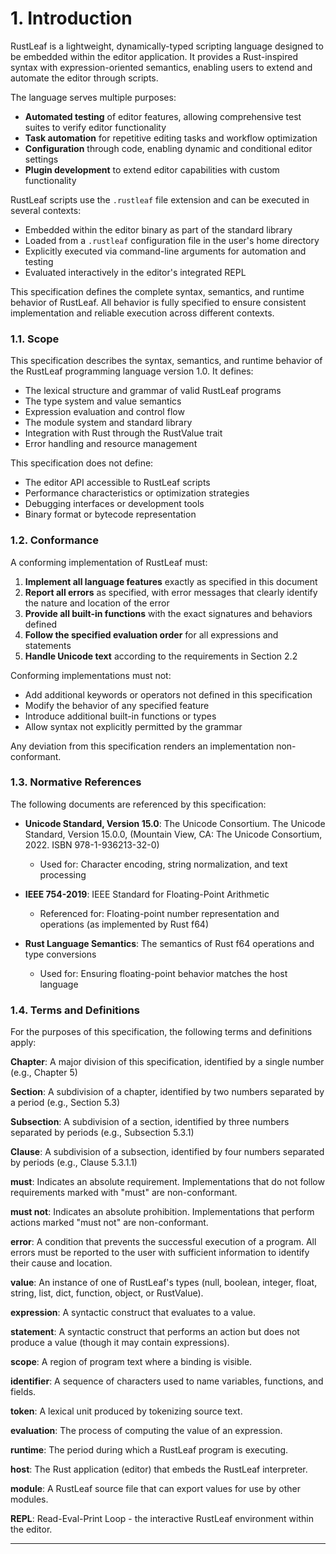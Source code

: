 # 1. Introduction

RustLeaf is a lightweight, dynamically-typed scripting language designed to be embedded within the editor application. It provides a Rust-inspired syntax with expression-oriented semantics, enabling users to extend and automate the editor through scripts.

The language serves multiple purposes:
- **Automated testing** of editor features, allowing comprehensive test suites to verify editor functionality
- **Task automation** for repetitive editing tasks and workflow optimization  
- **Configuration** through code, enabling dynamic and conditional editor settings
- **Plugin development** to extend editor capabilities with custom functionality

RustLeaf scripts use the `.rustleaf` file extension and can be executed in several contexts:
- Embedded within the editor binary as part of the standard library
- Loaded from a `.rustleaf` configuration file in the user's home directory
- Explicitly executed via command-line arguments for automation and testing
- Evaluated interactively in the editor's integrated REPL

This specification defines the complete syntax, semantics, and runtime behavior of RustLeaf. All behavior is fully specified to ensure consistent implementation and reliable execution across different contexts.

### 1.1. Scope

This specification describes the syntax, semantics, and runtime behavior of the RustLeaf programming language version 1.0. It defines:

- The lexical structure and grammar of valid RustLeaf programs
- The type system and value semantics
- Expression evaluation and control flow
- The module system and standard library
- Integration with Rust through the RustValue trait
- Error handling and resource management

This specification does not define:
- The editor API accessible to RustLeaf scripts
- Performance characteristics or optimization strategies
- Debugging interfaces or development tools
- Binary format or bytecode representation

### 1.2. Conformance

A conforming implementation of RustLeaf must:

1. **Implement all language features** exactly as specified in this document
2. **Report all errors** as specified, with error messages that clearly identify the nature and location of the error
3. **Provide all built-in functions** with the exact signatures and behaviors defined
4. **Follow the specified evaluation order** for all expressions and statements
5. **Handle Unicode text** according to the requirements in Section 2.2

Conforming implementations must not:
- Add additional keywords or operators not defined in this specification
- Modify the behavior of any specified feature
- Introduce additional built-in functions or types
- Allow syntax not explicitly permitted by the grammar

Any deviation from this specification renders an implementation non-conformant.

### 1.3. Normative References

The following documents are referenced by this specification:

- **Unicode Standard, Version 15.0**: The Unicode Consortium. The Unicode Standard, Version 15.0.0, (Mountain View, CA: The Unicode Consortium, 2022. ISBN 978-1-936213-32-0)
  - Used for: Character encoding, string normalization, and text processing

- **IEEE 754-2019**: IEEE Standard for Floating-Point Arithmetic
  - Referenced for: Floating-point number representation and operations (as implemented by Rust f64)

- **Rust Language Semantics**: The semantics of Rust f64 operations and type conversions
  - Used for: Ensuring floating-point behavior matches the host language

### 1.4. Terms and Definitions

For the purposes of this specification, the following terms and definitions apply:

**Chapter**: A major division of this specification, identified by a single number (e.g., Chapter 5)

**Section**: A subdivision of a chapter, identified by two numbers separated by a period (e.g., Section 5.3)

**Subsection**: A subdivision of a section, identified by three numbers separated by periods (e.g., Subsection 5.3.1)

**Clause**: A subdivision of a subsection, identified by four numbers separated by periods (e.g., Clause 5.3.1.1)

**must**: Indicates an absolute requirement. Implementations that do not follow requirements marked with "must" are non-conformant.

**must not**: Indicates an absolute prohibition. Implementations that perform actions marked "must not" are non-conformant.

**error**: A condition that prevents the successful execution of a program. All errors must be reported to the user with sufficient information to identify their cause and location.

**value**: An instance of one of RustLeaf's types (null, boolean, integer, float, string, list, dict, function, object, or RustValue).

**expression**: A syntactic construct that evaluates to a value.

**statement**: A syntactic construct that performs an action but does not produce a value (though it may contain expressions).

**scope**: A region of program text where a binding is visible.

**identifier**: A sequence of characters used to name variables, functions, and fields.

**token**: A lexical unit produced by tokenizing source text.

**evaluation**: The process of computing the value of an expression.

**runtime**: The period during which a RustLeaf program is executing.

**host**: The Rust application (editor) that embeds the RustLeaf interpreter.

**module**: A RustLeaf source file that can export values for use by other modules.

**REPL**: Read-Eval-Print Loop - the interactive RustLeaf environment within the editor.

---

